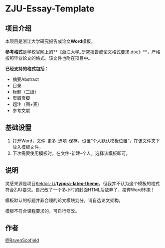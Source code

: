 # ZJU-Essay-Template

## 项目介绍

本项目是浙江大学研究报告或论文**Word**模板。

**参考格式**是学校官网上的**《浙江大学_研究报告或论文格式要求.doc》**，严格按照毕业论文的格式。该文件也附在项目中。

**已经支持的格式包括：**

- 摘要Abstract
- 目录
- 标题（三级）
- 页眉页脚
- 题注（图+表）
- 参考文献

## 基础设置

1. 打开Word，文件-更多-选项-保存，设置“个人默认模板位置”，在该文件夹下放入模板文件。
2. 下次需要使用模板时，在文件-新建-个人，选择该模板即可。

## 说明

灵感来源是项目[Keldos-Li](https://github.com/Keldos-Li)/**[typora-latex-theme](https://github.com/Keldos-Li/typora-latex-theme)**，但我并不认为这个模板的格式符合ZJU要求。自己改了一个多小时的封面HTML后放弃了，投奔Word怀抱！



模板默认的标题并非合理的论文模块划分，请自选论文架构。

模板不符合课程要求的，可自行修改。

## 作者

[@RavenScofield](https://github.com/RavenScofield)
